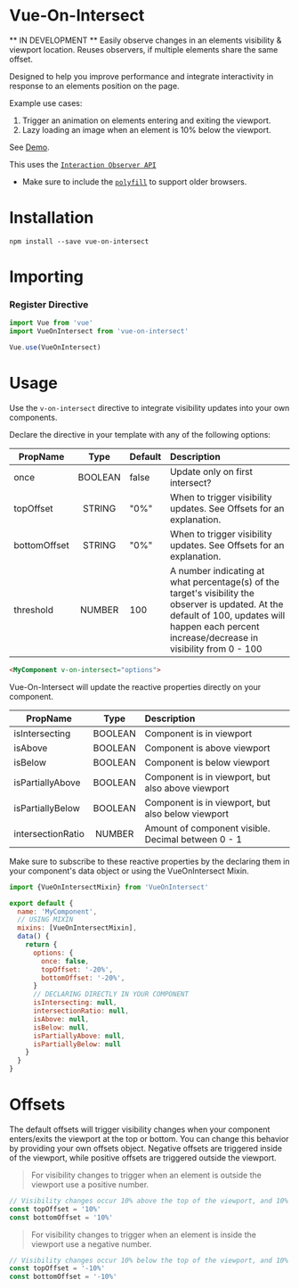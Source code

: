 # Vue-On-Intersect

** IN DEVELOPMENT **
Easily observe changes in an elements visibility & viewport location.
Reuses observers, if multiple elements share the same offset.

Designed to help you improve performance and integrate interactivity in response to an elements position on the page.

Example use cases:

1. Trigger an animation on elements entering and exiting the viewport.
2. Lazy loading an image when an element is 10% below the viewport.

See [Demo](https://adrienhobbs.github.io/vue-on-intersect/).

This uses the [`Interaction Observer API`](https://developer.mozilla.org/en-US/docs/Web/API/Intersection_Observer_API)

- Make sure to include the [`polyfill`](https://github.com/w3c/IntersectionObserver/blob/master/polyfill/README.md) to support older browsers.

# Installation

```
npm install --save vue-on-intersect
```

# Importing

### Register Directive

```javascript
import Vue from 'vue'
import VueOnIntersect from 'vue-on-intersect'

Vue.use(VueOnIntersect)
```

# Usage

Use the `v-on-intersect` directive to integrate visibility updates into your own components.

Declare the directive in your template with any of the following options:

| PropName     |  Type   | Default | Description                                                                                                                                                                                        |
| ------------ | :-----: | :------ | :------------------------------------------------------------------------------------------------------------------------------------------------------------------------------------------------- |
| once         | BOOLEAN | false   | Update only on first intersect?                                                                                                                                                                    |
| topOffset    | STRING  | "0%"    | When to trigger visibility updates. See Offsets for an explanation.                                                                                                                                |
| bottomOffset | STRING  | "0%"    | When to trigger visibility updates. See Offsets for an explanation.                                                                                                                                |
| threshold    | NUMBER  | 100     | A number indicating at what percentage(s) of the target's visibility the observer is updated. At the default of 100, updates will happen each percent increase/decrease in visibility from 0 - 100 |

```html
<MyComponent v-on-intersect="options">
```

Vue-On-Intersect will update the reactive properties directly on your component.

| PropName          |  Type   | Description                                        |
| ----------------- | :-----: | :------------------------------------------------- |
| isIntersecting    | BOOLEAN | Component is in viewport                           |
| isAbove           | BOOLEAN | Component is above viewport                        |
| isBelow           | BOOLEAN | Component is below viewport                        |
| isPartiallyAbove  | BOOLEAN | Component is in viewport, but also above viewport  |
| isPartiallyBelow  | BOOLEAN | Component is in viewport, but also below viewport  |
| intersectionRatio | NUMBER  | Amount of component visible. Decimal between 0 - 1 |

Make sure to subscribe to these reactive properties by the declaring them in your component's data object or using the VueOnIntersect Mixin.

```javascript
import {VueOnIntersectMixin} from 'VueOnIntersect'

export default {
  name: 'MyComponent',
  // USING MIXIN
  mixins: [VueOnIntersectMixin],
  data() {
    return {
      options: {
        once: false,
        topOffset: '-20%',
        bottomOffset: '-20%',
      }
      // DECLARING DIRECTLY IN YOUR COMPONENT
      isIntersecting: null,
      intersectionRatio: null,
      isAbove: null,
      isBelow: null,
      isPartiallyAbove: null,
      isPartiallyBelow: null
    }
  }
}
```

# Offsets

The default offsets will trigger visibility changes when your component enters/exits the viewport at the top or bottom. You can change this behavior by providing your own offsets object. Negative offsets are triggered inside of the viewport, while positive offsets are triggered outside the viewport.

> For visibility changes to trigger when an element is outside the viewport use a positive number.

```javascript
// Visibility changes occur 10% above the top of the viewport, and 10% below the bottom of the viewport. Example Use: Lazy Loading.
const topOffset = '10%'
const bottomOffset = '10%'
```

> For visibility changes to trigger when an element is inside the viewport use a negative number.

```javascript
// Visibility changes occur 10% below the top of the viewport, and 10% above the bottom of the viewport. Example Use: Animating as element enters view.
const topOffset = '-10%'
const bottomOffset = '-10%'
```

